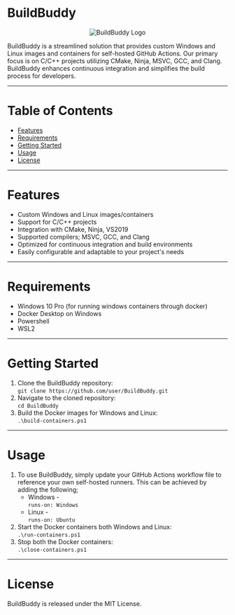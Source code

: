 # BuildBuddy
<p align="center">
  <img src="https://user-images.githubusercontent.com/55410510/230748750-452bae9b-4e48-4cd4-b4e4-0400bfa34617.png" alt="BuildBuddy Logo">
</p>
BuildBuddy is a streamlined solution that provides custom Windows and Linux images and containers for self-hosted GitHub Actions. Our primary focus is on C/C++ projects utilizing CMake, Ninja, MSVC, GCC, and Clang. BuildBuddy enhances continuous integration and simplifies the build process for developers.    
  
***
  
# Table of Contents
- [Features](#features)
- [Requirements](#requirements)
- [Getting Started](#getting-started)
- [Usage](#usage)
- [License](#license)
  
***
  
# Features  
* Custom Windows and Linux images/containers  
* Support for C/C++ projects  
* Integration with CMake, Ninja, VS2019
* Supported compilers; MSVC, GCC, and Clang  
* Optimized for continuous integration and build environments  
* Easily configurable and adaptable to your project's needs  
  
***
  
# Requirements  
* Windows 10 Pro (for running windows containers through docker)  
* Docker Desktop on Windows
* Powershell
* WSL2
  
***
  
# Getting Started  
1. Clone the BuildBuddy repository:  
   `git clone https://github.com/user/BuildBuddy.git`
2. Navigate to the cloned repository:  
   `cd BuildBuddy`  
3. Build the Docker images for Windows and Linux:  
   `.\build-containers.ps1`
  
***
  
# Usage  
1. To use BuildBuddy, simply update your GitHub Actions workflow file to reference your own self-hosted runners. This can be achieved by adding the following; 
   * Windows -    
      `runs-on: Windows`
   * Linux -   
      `runs-on: Ubuntu`
2. Start the Docker containers both Windows and Linux:  
   `.\run-containers.ps1`  
3. Stop both the Docker containers:  
   `.\close-containers.ps1`
  
***
  
# License
BuildBuddy is released under the MIT License.

